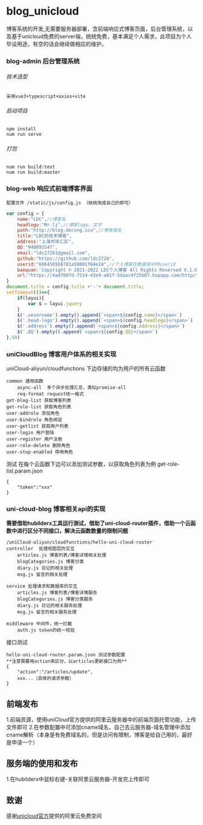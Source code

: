 # blog_unicloud
博客系统的开发,无需要服务器部署，含前端响应式博客页面，后台管理系统，以及基于unicloud免费的server端，统统免费，基本满足个人需求，此项目为个人毕设用途，有空的话会继续做相应的维护。

### blog-admin  后台管理系统
###### 技术选型
	采用vue3+typescript+axios+vite
###### 启动项目
	npm install
	num run serve
###### 打包
	num run build:test
	num run build:master
	
### blog-web 响应式前端博客界面


	配置文件 /static/js/config.js （统统改成自己的即可）
```javascript
var config = {
    name:"LDC",//博客名
    headlogo:"Mr.li",//博客logo，文字
    path:"http://blog.decong.icu",//博客域名
    title:"LDC的技术博客",
    address:"上海市徐汇区",
    QQ:"940093547",
    email:"ldc27261@gmail.com",
    github:"https://github.com/ldc2726",
    userid:"6064565b8781a50001f64e24",//个人博客在数据库中的userid
    banquan:`Copyright © 2021-2022 LDC个人博客 All Rights Reserved V.1.0 <a href="https://www.beian.miit.gov.cn" target="blank" class="tiao">沪ICP备2021008871</a>`,//备案号
    url:"https://4ad780fd-7314-43e9-a81f-5daac4f25b07.bspapp.com/http/"// server端接口
}
document.title = config.title +'-'+ document.title;
setTimeout(()=>{
    if(layui){
        var $ = layui.jquery
    }
    $('.uesername').empty().append(`<span>${config.name}</span>`)
    $('.head-logo').empty().append(`<span>${config.headlogo}</span>`)
    $('.address').empty().append(`<span>${config.address}</span>`)
    $('.QQ').empty().append(`<span>${config.QQ}</span>`)
},50)
```
### uniCloudBlog 博客用户体系的相关实现
uniCloud-aliyun/cloudfunctions 下边存储的均为用户的所有云函数

	common 通用函数
		async-all  多个异步处理汇总，类似promise-all
		req-format request统一格式
	get-blog-list 获取博客列表
	get-role-list 获取角色列表
	user-addrole 添加角色
	user-bindrole 角色绑定
	user-getlist 获取用户列表
	user-login 用户登陆
	user-register 用户注册
	user-role-delete 删除角色
	user-stop-enabled 停用角色
测试
	在每个云函数下边可以添加测试参数，以获取角色列表为例
	get-role-list.param.json
	
	{
		"token":"xxx"
	}

### uni-cloud-blog 博客相关api的实现
**需要借助hubilderx工具运行测试，借助了uni-cloud-router插件，借助一个云函数中进行区分不同接口，解决云函数数量的限制问题**
	
	/uniCloud-aliyun/cloudfunctions/hello-uni-cloud-router
	controller  处理视图层的交互
		articles.js 博客列表/博客详情相关处理
		blogCategories.js 博客分类
		diary.js 日记的相关处理
		msg.js 留言的相关处理
	
	service 处理请求和数据库的交互
		articles.js 博客列表/博客详情服务
		blogCategories.js 博客分类服务
		diary.js 日记的相关服务处理
		msg.js 留言的相关服务处理
		
	middleware 中间件，统一拦截
		auth.js token的统一校验
接口测试

	hello-uni-cloud-router.param.json 测试参数配置
	**注意需要用action来区分，以articles更新接口为例**
	{
		"action":"/articles/update",
		xxx...（具体的请求参数）
	}
## 前端发布
1.前端资源，使用uniCloud官方提供的阿里云服务器中的前端页面托管功能，上传文件即可
2.在参数配置中可添加cname域名，自己去云服务器-域名管理中添加cname解析（本身是有免费域名的，但是访问有限制，博客是给自己用的，最好是申请一个）
## 服务端的使用和发布
1.在hubilderx中鼠标右键-关联阿里云服务器-开发完上传即可

## 致谢
感谢[unicloud官方](https://unicloud.dcloud.net.cn/login "unicloud")提供的阿里云免费空间